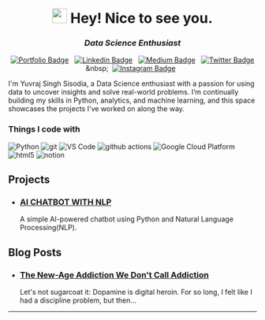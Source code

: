 <h1 align="center">
  <img src="https://emojis.slackmojis.com/emojis/images/1531849430/4246/blob-sunglasses.gif?1531849430" width="30"/>
  Hey! Nice to see you.
</h1>

<h3 align="center"><i>Data Science Enthusiast</i></h3>

<div align="center">

[![Portfolio Badge](https://img.shields.io/badge/Portfolio-FACC15)](https://yuvraj-sisodia.github.io/)&nbsp;&nbsp;
[![Linkedin Badge](https://img.shields.io/badge/LinkedIn-0077B5?style=flat&logo=linkedin&logoColor=white)](https://www.linkedin.com/in/yuvraj-singh-sisodia/)&nbsp;&nbsp;
[![Medium Badge](https://img.shields.io/badge/Medium-12100E?style=flat&logo=medium&logoColor=white)](https://www.medium.com/@yuvrajsisodia)&nbsp;&nbsp;
[![Twitter Badge](https://img.shields.io/badge/Twitter-1DA1F2?style=flat&logo=twitter&logoColor=white)](https://x.com/yuvrajsisodia_)&nbsp;&nbsp;
[![Instagram Badge](https://img.shields.io/badge/Instagram-E4405F?style=flat&logo=instagram&logoColor=white)](https://www.instagram.com/_yuvrajsisodia/)&nbsp;&nbsp;
<!-- [![DEV Badge](https://img.shields.io/badge/DEV-0A0A0A?style=flat&logo=dev.to&logoColor=white)](https://www.dev.to/juniorcl/)&nbsp;&nbsp;
[![Kaggle Badge](https://img.shields.io/badge/-Kaggle-23BFFF?style=flat&logo=Kaggle&logoColor=white)](https://www.kaggle.com/juniorcl)&nbsp;&nbsp;
[![GitLab Badge](https://img.shields.io/badge/GitLab-330F63?style=flat&logo=gitlab&logoColor=white)](https://www.gitlab.com/juniorcl/)&nbsp;&nbsp;
[![Gmail Badge](https://img.shields.io/badge/Gmail-D14836?style=flat&logo=gmail&logoColor=white&link=mailto:clebiomojunior@gmail.com)](mailto:clebiomojunior@gmail.com)&nbsp;&nbsp; -->

</div>

I'm Yuvraj Singh Sisodia, a Data Science enthusiast with a passion for using data to uncover insights and solve real-world problems. I’m continually building my skills in Python, analytics, and machine learning, and this space showcases the projects I've worked on along the way.

<h3>Things I code with</h3>
<p>
  <img alt="Python" src="https://img.shields.io/badge/Python-FACC15?style=flat&logo=python&logoColor=blue&logoSize=auto" />
  <img alt="git" src="https://img.shields.io/badge/-Git-F05032?style=flat-square&logo=git&logoColor=white" />
  <img alt="VS Code" src="https://img.shields.io/badge/VS%20Code-3B82F6?style=flat&logoColor=white&logoSize=auto" />
  <img alt="github actions" src="https://img.shields.io/badge/-Github_Actions-2088FF?style=flat-square&logo=github-actions&logoColor=white" />
  <img alt="Google Cloud Platform" src="https://img.shields.io/badge/-Google_Cloud_Platform-1a73e8?style=flat-square&logo=google-cloud&logoColor=white" />
  <img alt="html5" src="https://img.shields.io/badge/-HTML5-E34F26?style=flat-square&logo=html5&logoColor=white" />
  <img alt="notion" src="https://img.shields.io/badge/Notion-FFFFFF?style=flat&logo=notion&logoColor=black&logoSize=auto" />
</p>


## Projects

* ### [AI CHATBOT WITH NLP](https://github.com/yuvraj-sisodia/AI-CHATBOT-WITH-NLP)

  	A simple AI-powered chatbot using Python and Natural Language Processing(NLP).


## Blog Posts

* ### [The New-Age Addiction We Don't Call Addiction](https://medium.com/@yuvrajsisodia/the-new-age-addiction-we-dont-call-addiction-281d1a6cb697)

	Let's not sugarcoat it: Dopamine is digital heroin. For so long, I felt like I had a discipline problem, but then...

---
